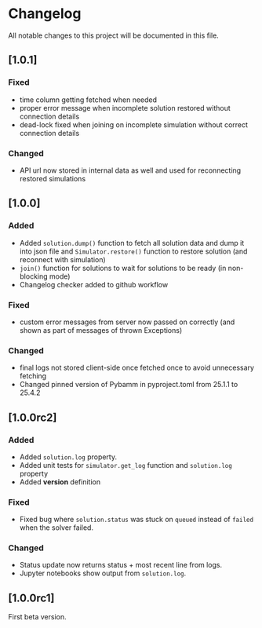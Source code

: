 
# Changelog

All notable changes to this project will be documented in this file.

## [1.0.1]

### Fixed

- time column getting fetched when needed
- proper error message when incomplete solution restored without connection details
- dead-lock fixed when joining on incomplete simulation without correct connection details


### Changed

- API url now stored in internal data as well and used for reconnecting restored simulations


## [1.0.0]

### Added

- Added `solution.dump()` function to fetch all solution data and dump it into json file and `Simulator.restore()` function to restore solution (and reconnect with simulation)
- `join()` function for solutions to wait for solutions to be ready (in non-blocking mode)
- Changelog checker added to github workflow

### Fixed

- custom error messages from server now passed on correctly (and shown as part of messages of thrown Exceptions)

### Changed

- final logs not stored client-side once fetched once to avoid unnecessary fetching
- Changed pinned version of Pybamm in pyproject.toml from 25.1.1 to 25.4.2


## [1.0.0rc2]

### Added

- Added `solution.log` property.
- Added unit tests for `simulator.get_log` function and `solution.log` property
- Added __version__ definition 

### Fixed

- Fixed bug where `solution.status` was stuck on `queued` instead of `failed` when the solver failed.

### Changed

- Status update now returns status + most recent line from logs.
- Jupyter notebooks show output from `solution.log`.


## [1.0.0rc1]

First beta version.
